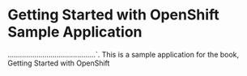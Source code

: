 Getting Started with OpenShift Sample Application
====================
...........................................`.
This is a sample application for the book, Getting Started with OpenShift
